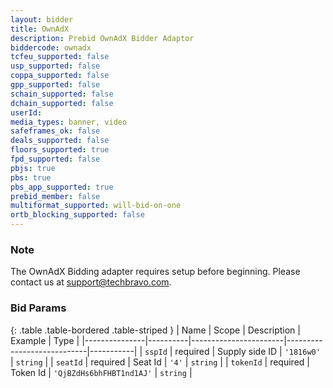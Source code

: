 ```yaml
---
layout: bidder
title: OwnAdX
description: Prebid OwnAdX Bidder Adaptor
biddercode: ownadx
tcfeu_supported: false
usp_supported: false
coppa_supported: false
gpp_supported: false
schain_supported: false
dchain_supported: false
userId:
media_types: banner, video
safeframes_ok: false
deals_supported: false
floors_supported: true
fpd_supported: false
pbjs: true
pbs: true
pbs_app_supported: true
prebid_member: false
multiformat_supported: will-bid-on-one
ortb_blocking_supported: false
---
```


### Note

The OwnAdX Bidding adapter requires setup before beginning. Please contact us at <support@techbravo.com>.

### Bid Params

{: .table .table-bordered .table-striped }
| Name          | Scope    | Description           | Example                    | Type      |
|---------------|----------|-----------------------|----------------------------|-----------|
| `sspId`       | required | Supply side ID        | `'1816w0'`                 | `string`  |
| `seatId`      | required | Seat Id               | `'4'`                      | `string`  |
| `tokenId`     | required | Token Id              | `'QjBZdHs6bhFHBT1nd1AJ'`   | `string`  |
